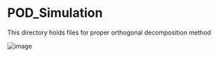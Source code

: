 # POD_Simulation
This directory holds files for proper orthogonal decomposition method 

![image](https://user-images.githubusercontent.com/16720947/179647856-a74ee23f-da7b-40ba-a069-c7a181dc5602.png)
